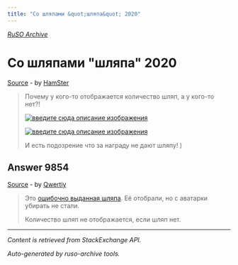```yaml
---
title: "Со шляпами &quot;шляпа&quot; 2020"
---
```

<p><i><a href="https://github.com/MSDN-WhiteKnight/ruso-archive/">RuSO Archive</a></i></p>
<h1>Со шляпами &quot;шляпа&quot; 2020</h1>
<p><a href="https://ru.meta.stackoverflow.com/questions/9852/%d0%a1%d0%be-%d1%88%d0%bb%d1%8f%d0%bf%d0%b0%d0%bc%d0%b8-%d1%88%d0%bb%d1%8f%d0%bf%d0%b0-2020">Source</a> - by <a href="https://ru.meta.stackoverflow.com/users/212421/hamster">HamSter</a></p>
<blockquote>
<p>Почему у кого-то отображается количество шляп, а у кого-то нет?!</p>

<p><a href="https://i.stack.imgur.com/hwMja.png" rel="nofollow noreferrer"><img src="https://i.stack.imgur.com/hwMja.png" alt="введите сюда описание изображения"></a></p>

<p><a href="https://i.stack.imgur.com/8wwbF.png" rel="nofollow noreferrer"><img src="https://i.stack.imgur.com/8wwbF.png" alt="введите сюда описание изображения"></a></p>

<p>И есть подозрение что за награду не дают шляпу! )</p>

</blockquote>
<h2>Answer 9854</h2>
<p><a href="https://ru.meta.stackoverflow.com/a/9854/">Source</a> - by <a href="https://ru.meta.stackoverflow.com/users/178988/qwertiy">Qwertiy</a></p>
<blockquote>
<p>Это <a href="https://ru.meta.stackoverflow.com/q/9841/178988">ошибочно выданная шляпа</a>. Её отобрали, но с аватарки убирать не стали.</p>

<p>Количество шляп не отображается, если шляп нет.</p>

</blockquote>
<hr/>
<p><i>Content is retrieved from StackExchange API. </i></p>
<p><i>Auto-generated by ruso-archive tools. </i></p>
